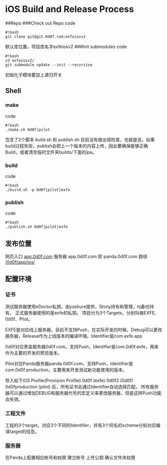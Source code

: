# iOS Build and Release Process

##Repo
###Check out Repo
code

    #!bash
    git clone git@git.0d0f.com:exfeiosv2
    
默认库位置，项目库名字exfeiosv2
###Init submodules
code

    #!bash
    cd exfeiosv2/
    git submodule update --init --recursive
    
初始化子模块要加上递归开关
## Shell
### make
code
    
    #!bash
    ./make.sh 0d0f|pilot
    
包含了2个脚本
build.sh
和
publish.sh
目前没有做出错检查，也就是说，如果build过程失败，publish会把上一个版本的内容上传，因此要确保能够正确Build，或者清空临时文件夹builds/下面的ipa。

### build
code

    #!bash
    ./build.sh -p 0d0f|pilot|exfe
    
### publish
code

    #!bash
    ./publish.sh 0d0f|pilot|exfe
    
## 发布位置
网页入口 [app.0d0f.com](http://app.0d0f.com/)
服务器 app.0d0f.com 即 panda.0d0f.com
路径 [/0d0f/app/ios/](ssh://app.0d0f.com/0d0f/app/ios/)

## 配置环境
### 证书
测试服务器使用eDoctor私钥，由yashure提供，Stony持有和管理，hj备份持有。
正式服务器使用的是exfe的私钥。
项目分为3个Targets，分别叫做EXFE、0d0f、Pilot。

EXFE是对应线上服务器，目前不支持Push，在实际开发的时候，Debug可以更改服务器，Release作为上线版本的编译环境。Identifier是com.exfe.app

0d0f对应黑盒服务器0d0f.com，支持Push，Identifier是com.0d0f.exfe，用来作为主要的开发的预览版本。

Pilot对应Panda服务器panda.0d0f.com，支持Push，Identifier是com.0d0f.production，主要用来开发测试新功能使用的版本。

导入如下iOS Profile(Provision Profile)
0d0f (exfe)
0d0f2 (0d0f)
0d0fproduction (pilot)
后，所有证书会通过Identifier自动选择匹配。
所有服务器可以通过增加DEBUG和服务器代号的宏定义来更改服务器，但是这样Push功能会失效。


### 工程文件
工程的3个target，对应3个不同的Identifier，并有3个同名的scheme分别对应编译target的信息。
### 服务器
在Panda上配置相应帐号和权限
建立帐号
上传公钥
确认文件夹权限

